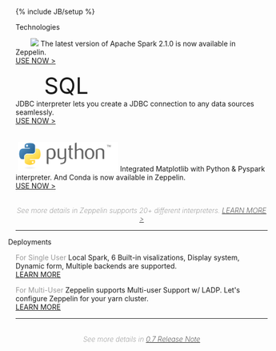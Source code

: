<!--
Licensed under the Apache License, Version 2.0 (the "License");
you may not use this file except in compliance with the License.
You may obtain a copy of the License at

http://www.apache.org/licenses/LICENSE-2.0

Unless required by applicable law or agreed to in writing, software
distributed under the License is distributed on an "AS IS" BASIS,
WITHOUT WARRANTIES OR CONDITIONS OF ANY KIND, either express or implied.
See the License for the specific language governing permissions and
limitations under the License.
-->
{% include JB/setup %}
<div class="new">
  <div class="advertise container">
    <div class="advertise-title">Technologies</div>
    <div class="border row">
      <div class="border col-md-4 col-sm-4">
        <p class="panel-content">
          <label class="_default-text" style="margin:-15px 0 0 30px;">
            <img class="img-responsive" src="./assets/themes/zeppelin/img/spark_logo.jpg" width="140px">
          </label>
          <label class="_hover-text">
            The latest version of Apache Spark 2.1.0 is now available in Zeppelin.<br/>
            <a href="" class="panel-button">USE NOW > </a>
          </label>                     
        </p>
      </div>
      <div class="border col-md-4 col-sm-4">
        <p class="panel-content">
          <label class="_default-text" style="margin:30px 0 0 57px; font-size:45px;">SQL<br/>
            <!-- <span style="display:inline-block;">
              <img src="./assets/themes/zeppelin/img/mysql_logo.png" width="75px" style="margin:10px 0 0 0;">
            </span>
            <span style="display:inline-block;">
              <img src="./assets/themes/zeppelin/img/postgresql-logo.png" width="105px" style="margin:12px 0 0 5px;">
            </span> -->
          </label>
          <label class="_hover-text">
            JDBC interpreter lets you create a JDBC connection to any data sources seamlessly.<br/>
            <a href="" class="panel-button">USE NOW ></a>
          </label>
        </p>
      </div>
      <div class="border col-md-4 col-sm-4">
        <p class="panel-content">
          <label class="_default-text" style="margin-top:20px;">
            <img class="img-responsive" src="./assets/themes/zeppelin/img/python-logo-generic.svg" width="200px" style="margin:20px 0 0 5px;">
          </label>
          <label class="_hover-text">
            Integrated Matplotlib with Python & Pyspark interpreter. And Conda is now available in Zeppelin.<br/>
            <a href="" class="panel-button">USE NOW ></a>
          </label>
        </p>
      </div>
    </div>
    <div class="col-md-12 col-sm-12 col-xs-12 text-center">
      <p style="text-align:center; margin-top: 32px; font-size: 14px; color: gray; font-weight: 200; font-style: italic; padding-bottom: 0;">
        See more details in Zeppelin supports 20+ different interpreters.
        <a href="./releases/zeppelin-release-0.7.0.html">LEARN MORE ></a>
      </p>
    </div>    
    <hr />
    <div class="border row">
      <div class="advertise-title" style="margin-left: -15px;">Deployments</div>
      <div class="border col-md-6 col-sm-6">
        <p class="panel-content-white">
          <span style="color:#999; font-size:14px;">For Single User</span>
          <span class="underline"></span>
          <label class="content-text">
            Local Spark, 6 Built-in visalizations, Display system, Dynamic form, Multiple backends are supported.<br/>
            <a href="" class="user-button">LEARN MORE</a>
          </label>
        </p>
      </div>
      <div class="border col-md-6 col-sm-6">
        <p class="panel-content-white">
          <span style="color:#999; font-size:14px;">For Multi-User</span>
          <span class="underline"></span>
          <label class="content-text">
            Zeppelin supports Multi-user Support w/ LADP. Let's configure Zeppelin for your yarn cluster.<br/>
            <a href="" class="user-button">LEARN MORE</a>
          </label>
        </p>
      </div>
    </div>
    <hr />
    <div class="col-md-12 col-sm-12 col-xs-12 text-center">
      <p style="text-align:center; margin-top: 32px; font-size: 14px; color: gray; font-weight: 200; font-style: italic; padding-bottom: 0;">See more details in 
        <a href="./releases/zeppelin-release-0.7.0.html">0.7 Release Note</a>
      </p>
    </div>
  </div>
</div>
